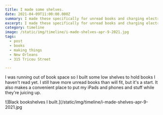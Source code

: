 ```yaml
---
title: I made some shelves.
date: 2021-04-09T11:00:00.000Z
summary: I made these specifically for unread books and charging electronics.
excerpt: I made these specifically for unread books and charging electronics.
category: timeline
image: /static/img/timeline/i-made-shelves-apr-9-2021.jpg
tags:
  - post 
  - books
  - making things
  - New Orleans
  - 315 Tricou Street

---
```


I was running out of book space so I built some low shelves to hold books I haven't read yet. I still have more unread books than will fit, but it's a start. It also makes a convenient place to put my iPads and phones and stuff while they're juicing up.

![Black bookshelves I built.](/static/img/timeline/i-made-shelves-apr-9-2021.jpg